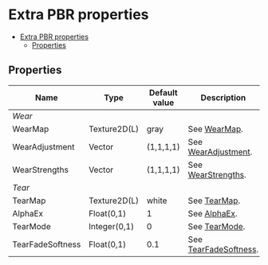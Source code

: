 # Extra PBR properties

- [Extra PBR properties](#extra-pbr-properties)
  - [Properties](#properties)

## Properties
| Name             | Type         | Default value | Description                                                                            |
| ---------------- | ------------ | ------------- | -------------------------------------------------------------------------------------- |
| *Wear*           |              |               |                                                                                        |
| WearMap          | Texture2D(L) | gray          | See [WearMap](../common/extra_pbr_property_descriptions.md#wearmap).                   |
| WearAdjustment   | Vector       | (1,1,1,1)     | See [WearAdjustment](../common/extra_pbr_property_descriptions.md#wearadjustment).     |
| WearStrengths    | Vector       | (1,1,1,1)     | See [WearStrengths](../common/extra_pbr_property_descriptions.md#wearstrengths).       |
| *Tear*           |              |               |                                                                                        |
| TearMap          | Texture2D(L) | white         | See [TearMap](../common/extra_pbr_property_descriptions.md#tearmap).                   |
| AlphaEx          | Float(0,1)   | 1             | See [AlphaEx](../common/extra_pbr_property_descriptions.md#alphaex).                   |
| TearMode         | Integer(0,1) | 0             | See [TearMode](../common/extra_pbr_property_descriptions.md#tearmode).                 |
| TearFadeSoftness | Float(0,1)   | 0.1           | See [TearFadeSoftness](../common/extra_pbr_property_descriptions.md#tearfadesoftness). |
